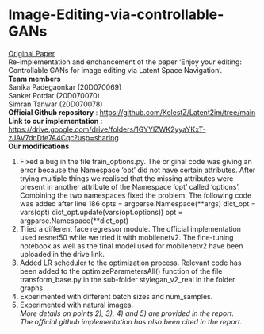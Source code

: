# Image-Editing-via-controllable-GANs
[Original Paper](https://arxiv.org/pdf/2102.01187) \
Re-implementation and enchancement of the paper ‘Enjoy your editing: Controllable GANs for image editing via Latent Space Navigation’. \
**Team members** \
Sanika Padegaonkar (20D070069) \
Sanket Potdar (20D070070) \
Simran Tanwar (20D070078) \
**Official Github repository** : https://github.com/KelestZ/Latent2im/tree/main \
**Link to our implementation** : https://drive.google.com/drive/folders/1GYYlZWK2yyaYKxT-zJAV7dnDfe7A4Cqc?usp=sharing \
**Our modifications** 
1) Fixed a bug in the file train_options.py.
The original code was giving an error because the Namespace ‘opt’ did not have certain attributes. After trying multiple things we realised that the missing attributes were present in another attribute of the Namespace ‘opt’ called ‘options’. Combining the two namespaces fixed the problem. The following code was added after line 186
opts = argparse.Namespace(**args)
dict_opt = vars(opt)
dict_opt.update(vars(opt.options))
opt = argparse.Namespace(**dict_opt)
2) Tried a different face regressor module. The official implementation used resnet50 while we tried it with mobilenetv2. The fine-tuning notebook as well as the final model used for mobilenetv2 have been uploaded in the drive link.
3) Added LR scheduler to the optimization process. Relevant code has been added to the optimizeParametersAll() function of the file transform_base.py in the sub-folder stylegan_v2_real in the folder graphs.
4) Experimented with different batch sizes and num_samples.
5) Experimented with natural images. \
*More details on points 2), 3), 4) and 5) are provided in the report.* \
*The official github implementation has also been cited in the report.*
